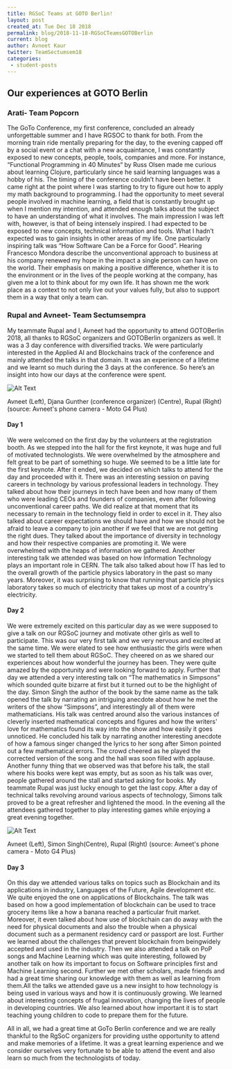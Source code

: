 ```yaml
---
title: RGSoC Teams at GOTO Berlin!
layout: post
created_at: Tue Dec 18 2018
permalink: blog/2018-11-18-RGSoCTeamsGOTOBerlin
current: blog
author: Avneet Kaur
twitter: TeamSectumsem18
categories:
 - student-posts
---
```


## Our experiences at GOTO Berlin 

### Arati- Team Popcorn  

The GoTo Conference, my first conference, concluded an already
unforgettable summer and I have RGSOC to thank for both. From the morning
train ride mentally preparing for the day, to the evening capped off by a social
event or a chat with a new acquaintance, I was constantly exposed to new
concepts, people, tools, companies and more.
For instance, “Functional Programming in 40 Minutes“ by Russ Olsen made
me curious about learning Clojure, particularly since he said learning languages
was a hobby of his. The timing of the conference couldn’t have been better. It
came right at the point where I was starting to try to figure out how to apply my
math background to programming. I had the opportunity to meet several people
involved in machine learning, a field that is constantly brought up when I mention
my intention, and attended enough talks about the subject to have an
understanding of what it involves.
The main impression I was left with, however, is that of being intensely
inspired. I had expected to be exposed to new concepts, technical information
and tools. What I hadn’t expected was to gain insights in other areas of my life.
One particularly inspiring talk was “How Software Can be a Force for Good”.
Hearing Francesco Mondora describe the unconventional approach to business
at his company renewed my hope in the impact a single person can have on the
world. Their emphasis on making a positive difference, whether it is to the
environment or in the lives of the people working at the company, has given me a
lot to think about for my own life. It has shown me the work place as a context to
not only live out your values fully, but also to support them in a way that only a
team can.

### Rupal and Avneet- Team Sectumsempra
My teammate Rupal and I, Avneet had the opportunity to attend GOTOBerlin 2018, all thanks to RGSoC organizers and GOTOBerlin organizers as well. 
It was a 3 day conference with diversified tracks. We were particularly interested in the Applied AI and Blockchains track of the conference and mainly attended the talks in that domain. It was an experience of a lifetime and we learnt so much during the 3 days at the conference. So here’s an insight into how our days at the conference were spent. 

![Alt Text](/img/blog/2018/gotoBerlinTeamSectumsempra1.jpg)
<div class="image-credits">Avneet (Left), Djana Gunther (conference organizer) (Centre), Rupal (Right) (source: Avneet's phone camera - Moto G4 Plus)</div>


#### Day 1
We were welcomed on the first day by the volunteers at the registration booth. As we stepped into the hall for the first keynote, it was huge and full of motivated technologists. We were overwhelmed by the atmosphere and felt great to be part of something so huge. We seemed to be a little late for the first keynote. After it ended, we decided on which talks to attend for the day and proceeded with it. There was an interesting session on paving careers in technology by various professional leaders in technology. They talked about how their journeys in tech have been and how many of them who were leading CEOs and founders of companies, even after following unconventional career paths. We did realize at that moment that its necessary to remain in the technology field in order to excel in it. They also talked about career expectations we should have and how we should not be afraid to leave a company to join another if we feel that we are not getting the right dues. They talked about the importance of diversity in technology and how their respective companies are promoting it. We were overwhelmed with the heaps of information we gathered. 
Another interesting talk we attended was based on how Information Technology plays an important role in CERN. The talk also talked about how IT has led to the overall growth of the particle physics laboratory in the past so many years. Moreover, it was surprising to know that running that particle physics laboratory takes so much of electricity that takes up most of a country's electricity. 

#### Day 2
We were extremely excited on this particular day as we were supposed to give a talk on our RGSoC journey and motivate other girls as well to participate. This was our very first talk and we very nervous and excited at the same time. We were elated to see how enthusiastic the girls were when we started to tell them about RGSoC. They cheered on as we shared our experiences about how wonderful the journey has been. They were quite amazed by the opportunity and were looking forward to apply. Further that day we attended a very interesting talk on “The mathematics in Simpsons” which sounded quite bizarre at first but it turned out to be the highlight of the day. Simon Singh the author of the book by the same name as the talk opened the talk by narrating an intriguing anecdote about how he met the writers of the show “Simpsons”, and interestingly all of them were mathematicians. His talk was centred around also the various instances of cleverly inserted mathematical concepts and figures and how the writers' love for mathematics found its way into the show and how easily it goes unnoticed. He concluded his talk by narrating another interesting anecdote of how a famous singer changed the lyrics to her song after Simon pointed out a few mathematical errors. The crowd cheered as he played the corrected version of the song and the hall was soon filled with applause. Another funny thing that we observed was that before his talk, the stall where his books were kept was empty, but as soon as his talk was over, people gathered around the stall and started asking for books. My teammate Rupal was just lucky enough to get the last copy. After a day of technical talks revolving around various aspects of technology, Simons talk proved to be a great refresher and lightened the mood. In the evening all the attendees gathered together to play interesting games while enjoying a great evening together.

![Alt Text](/img/blog/2018/gotoBerlinTeamSectumsempra2.jpg)
<div class="image-credits">Avneet (Left), Simon Singh(Centre), Rupal (Right) (source: Avneet's phone camera - Moto G4 Plus)</div>


#### Day 3
On this day we attended various talks on topics such as Blockchain and its applications in industry, Languages of the Future, Agile development etc. We quite enjoyed the one on applications of Blockchains. The talk was based on how a good implementation of blockchain can be used to trace grocery items like a how a banana reached a particular fruit market. Moreover, it even talked about how use of blockchain can do away with the need for physical documents and also the trouble when a physical document such as a permanent residency card or passport are lost. Further we learned about the challenges that prevent blockchain from beingwidely accepted and used in the industry. Then we also attended a talk on PoP songs and Machine Learning which was quite interesting, followed by another talk on how its important to focus on Software principles first and Machine Learning second. Further we met other scholars, made friends and had a great time sharing our knowledge with them as well as learning from them.All the talks we attended gave us a new insight to how technology is being used in various ways and how it is continuously growing. We learned about interesting concepts of frugal innovation, changing the lives of people in developing countries. We also learned about how important it is to start teaching young children to code to prepare them for the future. 

All in all, we had a great time at GoTo Berlin conference and we are really thankful to the RgSoC organizers for providing usthe opportunity to attend and make memories of a lifetime. It was a great learning experience and we consider ourselves very fortunate to be able to attend the event and also learn so much from the technologists of today. 
